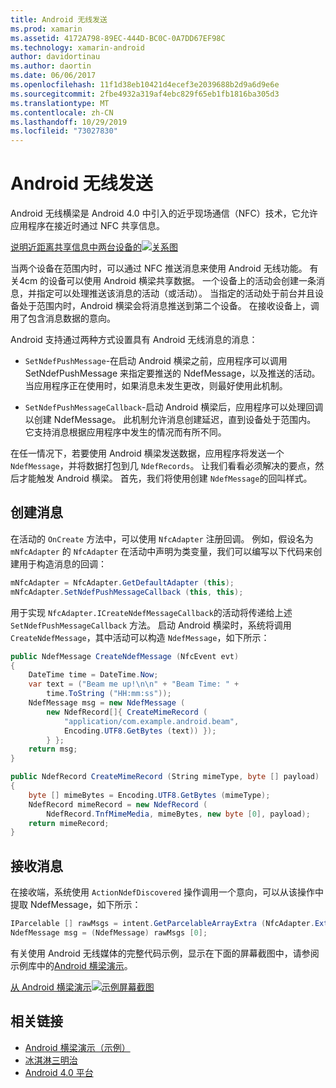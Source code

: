 ```yaml
---
title: Android 无线发送
ms.prod: xamarin
ms.assetid: 4172A798-89EC-444D-BC0C-0A7DD67EF98C
ms.technology: xamarin-android
author: davidortinau
ms.author: daortin
ms.date: 06/06/2017
ms.openlocfilehash: 11f1d38eb10421d4ecef3e2039688b2d9a6d9e6e
ms.sourcegitcommit: 2fbe4932a319af4ebc829f65eb1fb1816ba305d3
ms.translationtype: MT
ms.contentlocale: zh-CN
ms.lasthandoff: 10/29/2019
ms.locfileid: "73027830"
---
```

# <a name="android-beam"></a>Android 无线发送

Android 无线横梁是 Android 4.0 中引入的近乎现场通信（NFC）技术，它允许应用程序在接近时通过 NFC 共享信息。

[说明近距离共享信息中两台设备的![关系图](android-beam-images/androidbeam.png)](android-beam-images/androidbeam.png#lightbox)

当两个设备在范围内时，可以通过 NFC 推送消息来使用 Android 无线功能。 有关4cm 的设备可以使用 Android 横梁共享数据。 一个设备上的活动会创建一条消息，并指定可以处理推送该消息的活动（或活动）。 当指定的活动处于前台并且设备处于范围内时，Android 横梁会将消息推送到第二个设备。 在接收设备上，调用了包含消息数据的意向。

Android 支持通过两种方式设置具有 Android 无线消息的消息：

- `SetNdefPushMessage`-在启动 Android 横梁之前，应用程序可以调用 SetNdefPushMessage 来指定要推送的 NdefMessage，以及推送的活动。 当应用程序正在使用时，如果消息未发生更改，则最好使用此机制。

- `SetNdefPushMessageCallback`-启动 Android 横梁后，应用程序可以处理回调以创建 NdefMessage。 此机制允许消息创建延迟，直到设备处于范围内。 它支持消息根据应用程序中发生的情况而有所不同。

在任一情况下，若要使用 Android 横梁发送数据，应用程序将发送一个 `NdefMessage`，并将数据打包到几 `NdefRecords`。 让我们看看必须解决的要点，然后才能触发 Android 横梁。 首先，我们将使用创建 `NdefMessage`的回叫样式。

## <a name="creating-a-message"></a>创建消息

在活动的 `OnCreate` 方法中，可以使用 `NfcAdapter` 注册回调。 例如，假设名为 `mNfcAdapter` 的 `NfcAdapter` 在活动中声明为类变量，我们可以编写以下代码来创建用于构造消息的回调：

```csharp
mNfcAdapter = NfcAdapter.GetDefaultAdapter (this);
mNfcAdapter.SetNdefPushMessageCallback (this, this);
```

用于实现 `NfcAdapter.ICreateNdefMessageCallback`的活动将传递给上述 `SetNdefPushMessageCallback` 方法。 启动 Android 横梁时，系统将调用 `CreateNdefMessage`，其中活动可以构造 `NdefMessage`，如下所示：

```csharp
public NdefMessage CreateNdefMessage (NfcEvent evt)
{
    DateTime time = DateTime.Now;
    var text = ("Beam me up!\n\n" + "Beam Time: " +
        time.ToString ("HH:mm:ss"));
    NdefMessage msg = new NdefMessage (
        new NdefRecord[]{ CreateMimeRecord (
            "application/com.example.android.beam",
            Encoding.UTF8.GetBytes (text)) });
        } };
    return msg;
}

public NdefRecord CreateMimeRecord (String mimeType, byte [] payload)
{
    byte [] mimeBytes = Encoding.UTF8.GetBytes (mimeType);
    NdefRecord mimeRecord = new NdefRecord (
        NdefRecord.TnfMimeMedia, mimeBytes, new byte [0], payload);
    return mimeRecord;
}
```

## <a name="receiving-a-message"></a>接收消息

在接收端，系统使用 `ActionNdefDiscovered` 操作调用一个意向，可以从该操作中提取 NdefMessage，如下所示：

```csharp
IParcelable [] rawMsgs = intent.GetParcelableArrayExtra (NfcAdapter.ExtraNdefMessages);
NdefMessage msg = (NdefMessage) rawMsgs [0];
```

有关使用 Android 无线媒体的完整代码示例，显示在下面的屏幕截图中，请参阅示例库中的[Android 横梁演示](https://docs.microsoft.com/samples/xamarin/monodroid-samples/androidbeamdemo)。

[从 Android 横梁演示![示例屏幕截图](android-beam-images/24.png)](android-beam-images/24.png#lightbox)

## <a name="related-links"></a>相关链接

- [Android 横梁演示（示例）](https://docs.microsoft.com/samples/xamarin/monodroid-samples/androidbeamdemo)
- [冰淇淋三明治](https://www.android.com/about/ice-cream-sandwich/)
- [Android 4.0 平台](https://developer.android.com/sdk/android-4.0.html)
